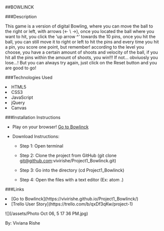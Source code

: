 ##BOWLINCK <br>

###Description <br>

This game is a version of digital Bowling, where you can move the ball to the right or left, with arrows (<- \ ->), once you located the ball where you want to hit, you click the 'up arrow ^' towards the 10 pins, once you hit the ball, you can still move it to right or left to hit the pins and every time you hit a pin, you score one point, but remember! according to the level you choose, you have a certain amount of shoots and velocity of the ball, if you hit all the pins within the amount of shoots, you win!!! If not... obviuosly you lose...! But you can always try again, just click on the Reset button and you are good to go!

	

###Technologies Used <br>
<li> HTML5</li>
<li> CSS3</li>
<li> JavaScript</li>
<li> jQuery</li>
<li> Canvas</li>

###Installation Instructions <br>
- Play on your browser! [Go to Bowlinck](https://vivirishe.github.io/Project1_Bowlinck/)

- Download Instructions:
	- Step 1: Open terminal

	- Step 2: Clone the project from GitHub (git clone git@github.com:vivirishe/Project1_Bowlinck.git)
	
	- Step 3: Go into the directory (cd Project1_Bowlinck)
	
	- Step 4: Open the files with a text editor (Ex: atom .)


###Links <br>
<li>[Go to Bowlinck](https://vivirishe.github.io/Project1_Bowlinck/)</li>
<li>
[Trello User Story](https://trello.com/b/qxDf3qKw/project-1)
</li>

![](/assets/Photo Oct 06, 5 17 36 PM.jpg)


By: Viviana Rishe